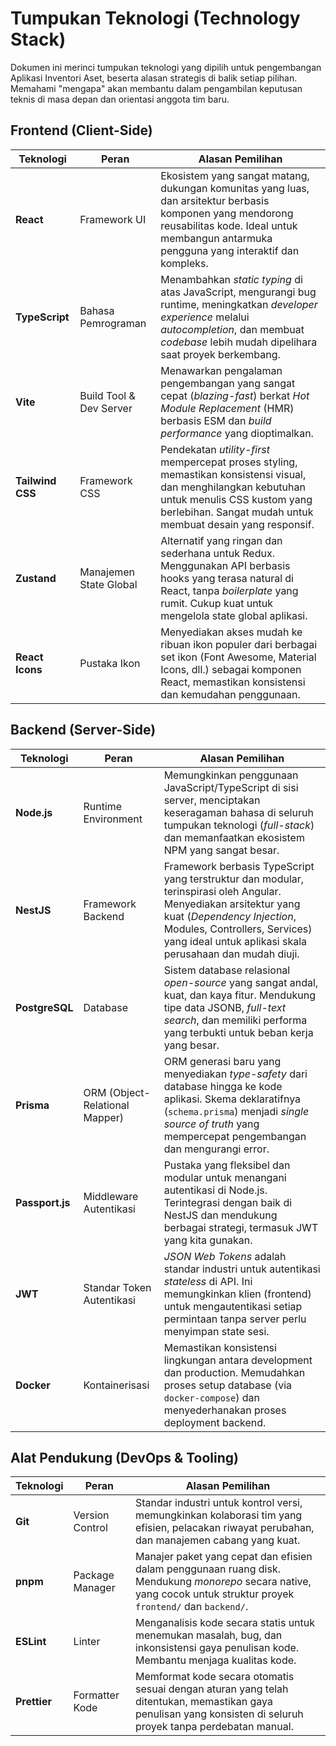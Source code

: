 # Tumpukan Teknologi (Technology Stack)

Dokumen ini merinci tumpukan teknologi yang dipilih untuk pengembangan Aplikasi Inventori Aset, beserta alasan strategis di balik setiap pilihan. Memahami "mengapa" akan membantu dalam pengambilan keputusan teknis di masa depan dan orientasi anggota tim baru.

## Frontend (Client-Side)

| Teknologi          | Peran                    | Alasan Pemilihan                                                                                                                                                                                            |
| ------------------ | ------------------------ | ----------------------------------------------------------------------------------------------------------------------------------------------------------------------------------------------------------- |
| **React**          | Framework UI             | Ekosistem yang sangat matang, dukungan komunitas yang luas, dan arsitektur berbasis komponen yang mendorong reusabilitas kode. Ideal untuk membangun antarmuka pengguna yang interaktif dan kompleks.           |
| **TypeScript**     | Bahasa Pemrograman       | Menambahkan _static typing_ di atas JavaScript, mengurangi bug runtime, meningkatkan _developer experience_ melalui _autocompletion_, dan membuat _codebase_ lebih mudah dipelihara saat proyek berkembang.   |
| **Vite**           | Build Tool & Dev Server  | Menawarkan pengalaman pengembangan yang sangat cepat (_blazing-fast_) berkat _Hot Module Replacement_ (HMR) berbasis ESM dan _build performance_ yang dioptimalkan.                                         |
| **Tailwind CSS**   | Framework CSS            | Pendekatan _utility-first_ mempercepat proses styling, memastikan konsistensi visual, dan menghilangkan kebutuhan untuk menulis CSS kustom yang berlebihan. Sangat mudah untuk membuat desain yang responsif. |
| **Zustand**        | Manajemen State Global   | Alternatif yang ringan dan sederhana untuk Redux. Menggunakan API berbasis hooks yang terasa natural di React, tanpa _boilerplate_ yang rumit. Cukup kuat untuk mengelola state global aplikasi.              |
| **React Icons**    | Pustaka Ikon             | Menyediakan akses mudah ke ribuan ikon populer dari berbagai set ikon (Font Awesome, Material Icons, dll.) sebagai komponen React, memastikan konsistensi dan kemudahan penggunaan.                        |

## Backend (Server-Side)

| Teknologi           | Peran                          | Alasan Pemilihan                                                                                                                                                                                                                             |
| ------------------- | ------------------------------ | -------------------------------------------------------------------------------------------------------------------------------------------------------------------------------------------------------------------------------------------- |
| **Node.js**         | Runtime Environment            | Memungkinkan penggunaan JavaScript/TypeScript di sisi server, menciptakan keseragaman bahasa di seluruh tumpukan teknologi (_full-stack_) dan memanfaatkan ekosistem NPM yang sangat besar.                                                   |
| **NestJS**          | Framework Backend              | Framework berbasis TypeScript yang terstruktur dan modular, terinspirasi oleh Angular. Menyediakan arsitektur yang kuat (_Dependency Injection_, Modules, Controllers, Services) yang ideal untuk aplikasi skala perusahaan dan mudah diuji. |
| **PostgreSQL**      | Database                       | Sistem database relasional _open-source_ yang sangat andal, kuat, dan kaya fitur. Mendukung tipe data JSONB, _full-text search_, dan memiliki performa yang terbukti untuk beban kerja yang besar.                                       |
| **Prisma**          | ORM (Object-Relational Mapper) | ORM generasi baru yang menyediakan _type-safety_ dari database hingga ke kode aplikasi. Skema deklaratifnya (`schema.prisma`) menjadi _single source of truth_ yang mempercepat pengembangan dan mengurangi error.                         |
| **Passport.js**     | Middleware Autentikasi         | Pustaka yang fleksibel dan modular untuk menangani autentikasi di Node.js. Terintegrasi dengan baik di NestJS dan mendukung berbagai strategi, termasuk JWT yang kita gunakan.                                                              |
| **JWT**             | Standar Token Autentikasi      | _JSON Web Tokens_ adalah standar industri untuk autentikasi _stateless_ di API. Ini memungkinkan klien (frontend) untuk mengautentikasi setiap permintaan tanpa server perlu menyimpan state sesi.                                           |
| **Docker**          | Kontainerisasi                 | Memastikan konsistensi lingkungan antara development dan production. Memudahkan proses setup database (via `docker-compose`) dan menyederhanakan proses deployment backend.                                                                |

## Alat Pendukung (DevOps & Tooling)

| Teknologi      | Peran                | Alasan Pemilihan                                                                                                                                             |
| -------------- | -------------------- | ------------------------------------------------------------------------------------------------------------------------------------------------------------ |
| **Git**        | Version Control      | Standar industri untuk kontrol versi, memungkinkan kolaborasi tim yang efisien, pelacakan riwayat perubahan, dan manajemen cabang yang kuat.                   |
| **pnpm**       | Package Manager      | Manajer paket yang cepat dan efisien dalam penggunaan ruang disk. Mendukung _monorepo_ secara native, yang cocok untuk struktur proyek `frontend/` dan `backend/`. |
| **ESLint**     | Linter               | Menganalisis kode secara statis untuk menemukan masalah, bug, dan inkonsistensi gaya penulisan kode. Membantu menjaga kualitas kode.                            |
| **Prettier**   | Formatter Kode       | Memformat kode secara otomatis sesuai dengan aturan yang telah ditentukan, memastikan gaya penulisan yang konsisten di seluruh proyek tanpa perdebatan manual.   |
